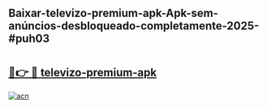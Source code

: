 ## Baixar-televizo-premium-apk-Apk-sem-anúncios-desbloqueado-completamente-2025-#puh03

# <h2><a href="https://ainizakaria.my?title=televizo-premium-apk&ref=20M">🔗👉 🔴 televizo-premium-apk</a></h2>

[![acn](https://github.com/user-attachments/assets/0f9c940e-d8b0-45ae-aac7-cd30a18b3e1c)](https://ainizakaria.my?title=televizo-premium-apk&ref=20M)

